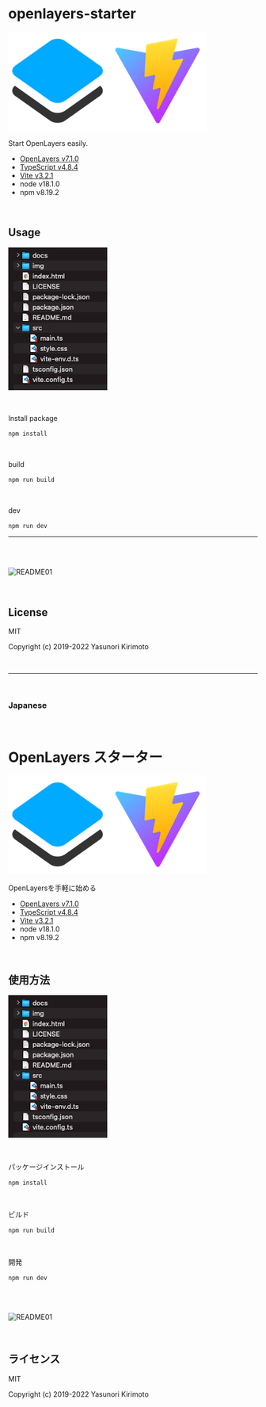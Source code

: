 # openlayers-starter

![README02](img/README02.png)

Start OpenLayers easily.  
- [OpenLayers v7.1.0](https://openlayers.org)  
- [TypeScript v4.8.4](https://www.typescriptlang.org)  
- [Vite v3.2.1](https://vitejs.dev)  
- node v18.1.0
- npm v8.19.2

<br>

## Usage

![README03](img/README03.png)

<br>

Install package
```bash
npm install
```

<br>

build
```bash
npm run build
```

<br>

dev
```bash
npm run dev
```

---

<br>
<br>

![README01](img/README01.gif)

<br>

## License
MIT

Copyright (c) 2019-2022 Yasunori Kirimoto

<br>

---

<br>

### Japanese

<br>

# OpenLayers スターター

![README02](img/README02.png)

OpenLayersを手軽に始める
- [OpenLayers v7.1.0](https://openlayers.org)  
- [TypeScript v4.8.4](https://www.typescriptlang.org)  
- [Vite v3.2.1](https://vitejs.dev)  
- node v18.1.0
- npm v8.19.2

<br>

##  使用方法

![README03](img/README03.png)

<br>

パッケージインストール

```bash
npm install
```

<br>

ビルド

```bash
npm run build
```

<br>

開発

```bash
npm run dev
```

<br>
<br>

![README01](img/README01.gif)

<br>

## ライセンス
MIT

Copyright (c) 2019-2022 Yasunori Kirimoto

<br>
